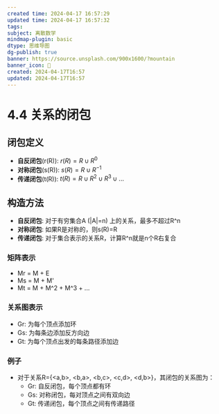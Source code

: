```yaml
---
created time: 2024-04-17 16:57:29
updated time: 2024-04-17 16:57:32
tags: 
subject: 离散数学
mindmap-plugin: basic
dtype: 思维导图
dg-publish: true
banner: https://source.unsplash.com/900x1600/?mountain
banner_icon: 👾
created: 2024-04-17T16:57
updated: 2024-04-17T16:57
---
```

# 4.4 关系的闭包

## 闭包定义
- **自反闭包**(r(R)): $r(R) = R \cup R^0$
- **对称闭包**(s(R)): $s(R) = R \cup R^{-1}$
- **传递闭包**(t(R)): $t(R) = R \cup R^2 \cup R^3 \cup ...$

## 构造方法
- **自反闭包**: 对于有穷集合A (|A|=n) 上的关系，最多不超过R^n
- **对称闭包**: 如果R是对称的，则s(R)=R
- **传递闭包**: 对于集合表示的关系R，计算R^n就是n个R右复合

### 矩阵表示
- Mr = M + E
- Ms = M + M'
- Mt = M + M^2 + M^3 + ...

### 关系图表示
- Gr: 为每个顶点添加环
- Gs: 为每条边添加反方向边
- Gt: 为每个顶点出发的每条路径添加边

### 例子
- 对于关系R={<a,b>, <b,a>, <b,c>, <c,d>, <d,b>}，其闭包的关系图为：
  - Gr: 自反闭包，每个顶点都有环
  - Gs: 对称闭包，每对顶点之间有双向边
  - Gt: 传递闭包，每个顶点之间有传递路径
